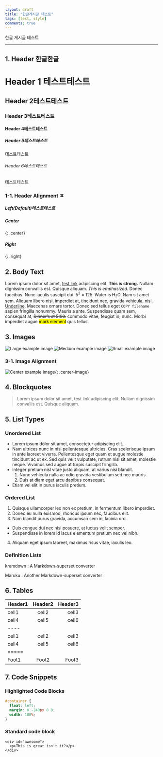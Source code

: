 ```yaml
---
layout: draft
title: "한글게시글 테스트"
tags: [test, style]
comments: true
---
```


한글 게시글 테스트

---

## 1. Header  한글한글

# Header 1 테스트테스트

## Header 2테스트테스트

### Header 3테스트테스트

#### Header 4테스트테스트

##### Header 5테스트테스트
테스트테스트
###### Header 6테스트테스트
테스트테스트
### 1-1. Header Alignment ㅍ

##### Left(Default)테스트테스트

##### Center
{: .center}

##### Right
{: .right}

## 2. Body Text

Lorem ipsum dolor sit amet, [test link](#) adipiscing elit. **This is strong.** Nullam dignissim convallis est. Quisque aliquam. *This is emphasized.* Donec faucibus. Nunc iaculis suscipit dui. 5<sup>3</sup> = 125. Water is H<sub>2</sub>O. Nam sit amet sem. Aliquam libero nisi, imperdiet at, tincidunt nec, gravida vehicula, nisl. <u>Underline</u>. Maecenas ornare tortor. Donec sed tellus eget `COPY filename` sapien fringilla nonummy. Mauris a ante. Suspendisse quam sem, consequat at, <del>Dinner’s at 5:00.</del> commodo vitae, feugiat in, nunc. Morbi imperdiet augue <mark>mark element</mark> quis tellus.

## 3. Images

![Large example image](http://placehold.it/800x400 "Large example image")
![Medium example image](http://placehold.it/400x200 "Medium example image")
![Small example image](http://placehold.it/200x200 "Small example image")

### 3-1. Image Alignment
![Center example image](http://placehold.it/200x200 "Center"){: .center-image}

## 4. Blockquotes

> Lorem ipsum dolor sit amet, test link adipiscing elit. Nullam dignissim convallis est. Quisque aliquam.

## 5. List Types

### Unordered List

* Lorem ipsum dolor sit amet, consectetur adipiscing elit.
* Nam ultrices nunc in nisi pellentesque ultricies. Cras scelerisque ipsum in ante laoreet viverra. Pellentesque eget quam et augue molestie tincidunt ac ut ex. Sed quis velit vulputate, rutrum nisl sit amet, molestie neque. Vivamus sed augue at turpis suscipit fringilla.
* Integer pretium nisl vitae justo aliquam, at varius nisi blandit.
  1. Nunc vehicula nulla ac odio gravida vestibulum sed nec mauris.
  2. Duis at diam eget arcu dapibus consequat.
* Etiam vel elit in purus iaculis pretium.

### Ordered List

1. Quisque ullamcorper leo non ex pretium, in fermentum libero imperdiet.
2. Donec eu nulla euismod, rhoncus ipsum nec, faucibus elit.
3. Nam blandit purus gravida, accumsan sem in, lacinia orci.
  * Duis congue dui nec nisi posuere, at luctus velit semper.
  * Suspendisse in lorem id lacus elementum pretium nec vel nibh.
4. Aliquam eget ipsum laoreet, maximus risus vitae, iaculis leo.

### Definition Lists

kramdown
: A Markdown-superset converter

Maruku
: Another Markdown-superset converter

## 6. Tables

| Header1 | Header2 | Header3 |
|:--------|:-------:|--------:|
| cell1   | cell2   | cell3   |
| cell4   | cell5   | cell6   |
|----
| cell1   | cell2   | cell3   |
| cell4   | cell5   | cell6   |
|=====
| Foot1   | Foot2   | Foot3


## 7. Code Snippets

### Highlighted Code Blocks

```css
#container {
  float: left;
  margin: 0 -240px 0 0;
  width: 100%;
}
```

### Standard code block

    <div id="awesome">
      <p>This is great isn't it?</p>
    </div>
